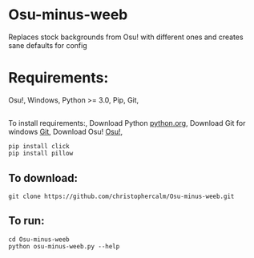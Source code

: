 # Osu-minus-weeb
Replaces stock backgrounds from Osu! with different ones and creates sane defaults for config


# Requirements:

Osu!,
Windows,
Python >= 3.0,
Pip,
Git,


##
To install requirements:,
Download Python [python.org](https://www.python.org/downloads/),
Download Git for windows [Git](https://git-scm.com/download/win),
Download Osu! [Osu!](https://osu.ppy.sh/home/download),

```
pip install click
pip install pillow
```

## To download:
```
git clone https://github.com/christophercalm/Osu-minus-weeb.git
```

## To run:
```
cd Osu-minus-weeb
python osu-minus-weeb.py --help
```
